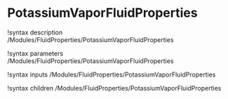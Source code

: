 # PotassiumVaporFluidProperties

!syntax description /Modules/FluidProperties/PotassiumVaporFluidProperties

!syntax parameters /Modules/FluidProperties/PotassiumVaporFluidProperties

!syntax inputs /Modules/FluidProperties/PotassiumVaporFluidProperties

!syntax children /Modules/FluidProperties/PotassiumVaporFluidProperties
